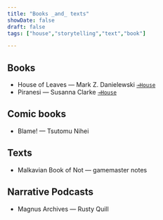 ```yaml
---
title: "Books _and_ texts"
showDate: false
draft: false
tags: ["house","storytelling","text","book"]

---
```


## Books
* House of Leaves —  Mark Z. Danielewski [`⊸House`]((/garden/vocabulary))
* Piranesi — Susanna Clarke [`⊸House`]((/garden/vocabulary))

## Comic books
* Blame! — Tsutomu Nihei

## Texts
* Malkavian Book of Not — gamemaster notes

## Narrative Podcasts
* Magnus Archives — Rusty Quill